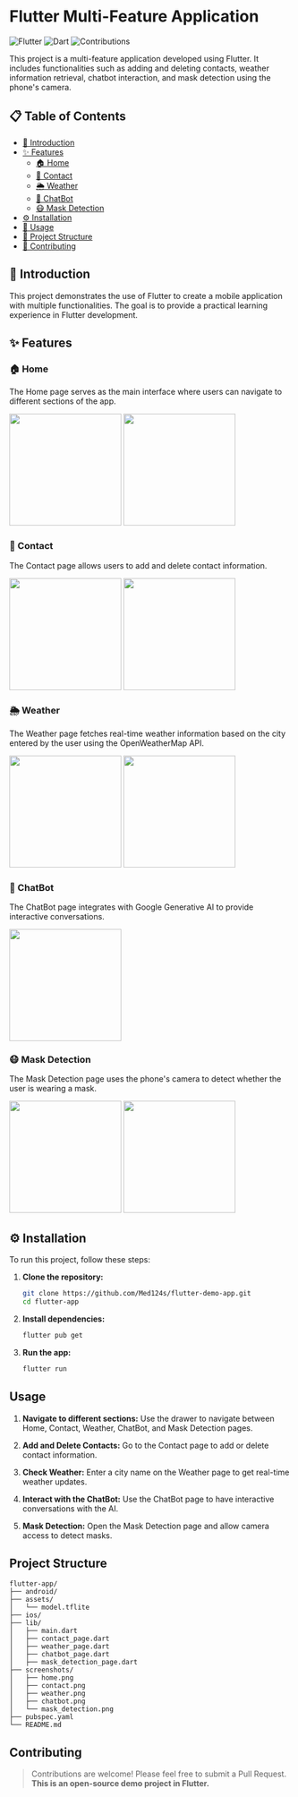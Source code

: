 # Flutter Multi-Feature Application

![Flutter](https://img.shields.io/badge/Flutter-3.0-blue.svg?style=flat&logo=flutter)
![Dart](https://img.shields.io/badge/Dart-3.0-blue.svg?style=flat&logo=dart)
![Contributions](https://img.shields.io/badge/Contributions-Welcome-blue.svg?style=flat)

This project is a multi-feature application developed using Flutter. It includes functionalities such as adding and deleting contacts, weather information retrieval, chatbot interaction, and mask detection using the phone's camera.

## 📋 Table of Contents

- [📖 Introduction](#introduction)
- [✨ Features](#features)
    - [🏠 Home](#home)
    - [📇 Contact](#contact)
    - [🌦️ Weather](#weather)
    - [🤖 ChatBot](#chatbot)
    - [😷 Mask Detection](#mask-detection)
- [⚙️ Installation](#installation)
- [🚀 Usage](#usage)
- [📂 Project Structure](#project-structure)
- [🤝 Contributing](#contributing)

## 📖 Introduction

This project demonstrates the use of Flutter to create a mobile application with multiple functionalities. The goal is to provide a practical learning experience in Flutter development.

## ✨ Features

### 🏠 Home

The Home page serves as the main interface where users can navigate to different sections of the app.

<img src="imgs/home.png" width="200px">
<img src="imgs/drawer.png" width="200px">

### 📇 Contact

The Contact page allows users to add and delete contact information.

<img src="imgs/contact.png" width="200px">
<img src="imgs/contactAdd.png" width="200px">

### 🌦️ Weather

The Weather page fetches real-time weather information based on the city entered by the user using the OpenWeatherMap API.

<img src="imgs/meteo.png" width="200px">
<img src="imgs/meteoStatus.png" width="200px">

### 🤖 ChatBot

The ChatBot page integrates with Google Generative AI to provide interactive conversations.

<img src="imgs/chatbot.png" width="200px">

### 😷 Mask Detection

The Mask Detection page uses the phone's camera to detect whether the user is wearing a mask.

<img src="imgs/maskAccesCamera.png" width="200px">
<img src="imgs/maskdetection.png" width="200px">

## ⚙️ Installation

To run this project, follow these steps:

1. **Clone the repository:**
   ```bash
   git clone https://github.com/Med124s/flutter-demo-app.git
   cd flutter-app
   ```

2. **Install dependencies:**
   ```bash
   flutter pub get
   ```

3. **Run the app:**
   ```bash
   flutter run
   ```

## Usage

1. **Navigate to different sections:**
   Use the drawer to navigate between Home, Contact, Weather, ChatBot, and Mask Detection pages.

2. **Add and Delete Contacts:**
   Go to the Contact page to add or delete contact information.

3. **Check Weather:**
   Enter a city name on the Weather page to get real-time weather updates.

4. **Interact with the ChatBot:**
   Use the ChatBot page to have interactive conversations with the AI.

5. **Mask Detection:**
   Open the Mask Detection page and allow camera access to detect masks.

## Project Structure

```
flutter-app/
├── android/
├── assets/
│   └── model.tflite
├── ios/
├── lib/
│   ├── main.dart
│   ├── contact_page.dart
│   ├── weather_page.dart
│   ├── chatbot_page.dart
│   ├── mask_detection_page.dart
├── screenshots/
│   ├── home.png
│   ├── contact.png
│   ├── weather.png
│   ├── chatbot.png
│   └── mask_detection.png
├── pubspec.yaml
└── README.md
```

## Contributing

> Contributions are welcome! Please feel free to submit a Pull Request.\
> **This is an open-source demo project in Flutter.**
